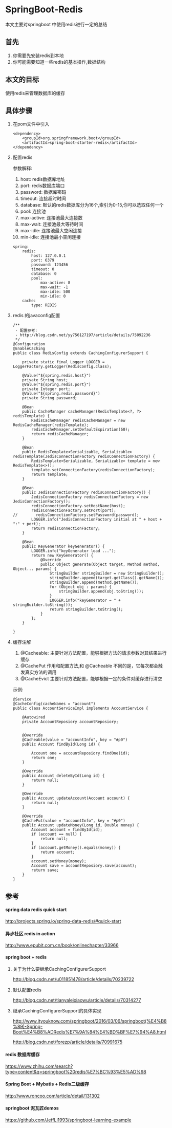 # SpringBoot-Redis

本文主要对springboot 中使用redis进行一定的总结

## 首先

1. 你需要先安装redis到本地
2. 你可能需要知道一些redis的基本操作,数据结构

## 本文的目标

使用redis来管理数据库的缓存

## 具体步骤

1. 在pom文件中引入

    ```
    <dependency>
        <groupId>org.springframework.boot</groupId>
        <artifactId>spring-boot-starter-redis</artifactId>
    </dependency>
    ```

2. 配置redis

    参数解释:

    1. host: redis数据库地址
    2. port: redis数据库端口
    3. password: 数据库密码
    4. timeout: 连接超时时间
    5. database: 默认的redis数据库分为16个,索引为0-15,你可以选取任何一个
    6. pool: 连接池
    7. max-active: 连接池最大连接数
    8. max-wait: 连接池最大等待时间
    9. max-idle: 连接池最大空闲连接
    10. min-idle: 连接池最小空闲连接

    ```
    spring:
        redis:
            host: 127.0.0.1
            port: 6379
            password: 123456
            timeout: 0
            database: 0
            pool:
                max-active: 8
                max-wait: -1
                max-idle: 500
                min-idle: 0
        cache:
            type: REDIS
    ```

3. redis 的javaconfig配置

    ```
    /**
     - 配置参考:
     - http://blog.csdn.net/yy756127197/article/details/75092236
     */
    @Configuration
    @EnableCaching
    public class RedisConfig extends CachingConfigurerSupport {

        private static final Logger LOGGER = LoggerFactory.getLogger(RedisConfig.class);

        @Value("${spring.redis.host}")
        private String host;
        @Value("${spring.redis.port}")
        private Integer port;
        @Value("${spring.redis.password}")
        private String password;

        @Bean
        public CacheManager cacheManager(RedisTemplate<?, ?> redisTemplate) {
            RedisCacheManager redisCacheManager = new RedisCacheManager(redisTemplate);
            redisCacheManager.setDefaultExpiration(60);
            return redisCacheManager;
        }

        @Bean
        public RedisTemplate<Serializable, Serializable> redisTemplate(JedisConnectionFactory redisConnectionFactory) {
            RedisTemplate<Serializable, Serializable> template = new RedisTemplate<>();
            template.setConnectionFactory(redisConnectionFactory);
            return template;
        }

        @Bean
        public JedisConnectionFactory redisConnectionFactory() {
            JedisConnectionFactory redisConnectionFactory = new JedisConnectionFactory();
            redisConnectionFactory.setHostName(host);
            redisConnectionFactory.setPort(port);
    //        redisConnectionFactory.setPassword(password);
            LOGGER.info("JedisConnectionFactory initial at " + host + ":" + port);
            return redisConnectionFactory;
        }

        @Bean
        public KeyGenerator keyGenerator() {
            LOGGER.info("keyGenerator load ...");
            return new KeyGenerator() {
                @Override
                public Object generate(Object target, Method method, Object... params) {
                    StringBuilder stringBuilder = new StringBuilder();
                    stringBuilder.append(target.getClass().getName());
                    stringBuilder.append(method.getName());
                    for (Object obj : params) {
                        stringBuilder.append(obj.toString());
                    }
                    LOGGER.info("keyGenerator = " + stringBuilder.toString());
                    return stringBuilder.toString();
                }
            };
        }

    }
    ```

4. 缓存注解

    1. @Cacheable: 主要针对方法配置，能够根据方法的请求参数对其结果进行缓存
    2. @CachePut 作用和配置方法,和 @Cacheable 不同的是，它每次都会触发真实方法的调用
    3. @CacheEvict  主要针对方法配置，能够根据一定的条件对缓存进行清空

    示例:

    ```
    @Service
    @CacheConfig(cacheNames = "account")
    public class AccountServiceImpl implements AccountService {

        @Autowired
        private AccountReposiory accountReposiory;


        @Override
        @Cacheable(value = "accountInfo", key = "#p0")
        public Account findById(Long id) {

            Account one = accountReposiory.findOne(id);
            return one;
        }

        @Override
        public Account deleteById(Long id) {
            return null;
        }

        @Override
        public Account updateAccount(Account account) {
            return null;
        }

        @Override
        @CachePut(value = "accountInfo", key = "#p0")
        public Account updateMoney(Long id, Double money) {
            Account account = findById(id);
            if (account == null) {
                return null;
            }
            if (account.getMoney().equals(money)) {
                return account;
            }
            account.setMoney(money);
            Account save = accountReposiory.save(account);
            return save;
        }
    }

    ```


## 参考

#### spring data redis quick start

http://projects.spring.io/spring-data-redis/#quick-start

#### 异步社区 redis in action

http://www.epubit.com.cn/book/onlinechapter/33966

#### spring boot + redis

1. 关于为什么要继承CachingConfigurerSupport

    http://blog.csdn.net/u011851478/article/details/70239722

2. 默认配置redis

    http://blog.csdn.net/tianyaleixiaowu/article/details/70314277

3. 继承CachingConfigurerSupport的具体实现

    http://www.ityouknow.com/springboot/2016/03/06/springboot(%E4%B8%89)-Spring-Boot%E4%B8%ADRedis%E7%9A%84%E4%BD%BF%E7%94%A8.html

    http://blog.csdn.net/forezp/article/details/70991675

#### redis 数据库缓存

https://www.zhihu.com/search?type=content&q=springboot%20redis%E7%BC%93%E5%AD%98

#### Spring Boot + Mybatis + Redis二级缓存

http://www.roncoo.com/article/detail/131302

#### springboot 泥瓦匠demos

https://github.com/JeffLi1993/springboot-learning-example



